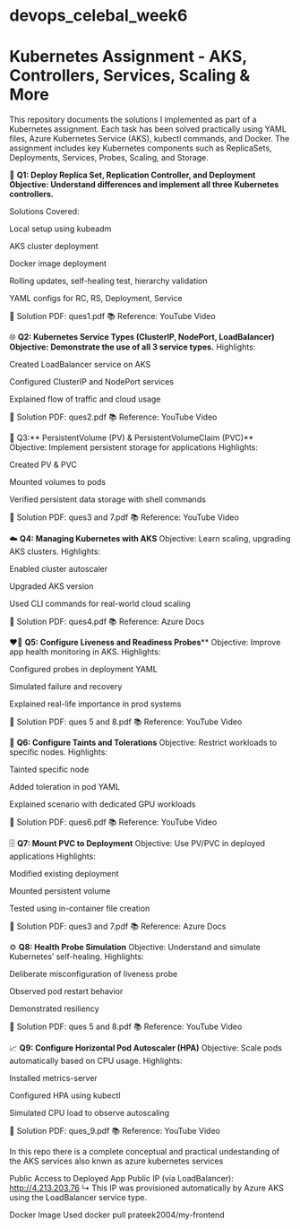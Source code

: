 # devops_celebal_week6
# Kubernetes Assignment - AKS, Controllers, Services, Scaling & More
This repository documents the solutions I implemented as part of a Kubernetes assignment. Each task has been solved practically using YAML files, Azure Kubernetes Service (AKS), kubectl commands, and Docker. The assignment includes key Kubernetes components such as ReplicaSets, Deployments, Services, Probes, Scaling, and Storage.

🔧  ****Q1: Deploy Replica Set, Replication Controller, and Deployment**
Objective: Understand differences and implement all three Kubernetes controllers.**

Solutions Covered:

Local setup using kubeadm

AKS cluster deployment

Docker image deployment

Rolling updates, self-healing test, hierarchy validation

YAML configs for RC, RS, Deployment, Service

📄 Solution PDF: ques1.pdf
📚 Reference: YouTube Video

🌐 ****Q2: Kubernetes Service Types (ClusterIP, NodePort, LoadBalancer)**
Objective: Demonstrate the use of all 3 service types.**
Highlights:

Created LoadBalancer service on AKS

Configured ClusterIP and NodePort services

Explained flow of traffic and cloud usage

📄 Solution PDF: ques2.pdf
📚 Reference: YouTube Video

💾   Q3:** PersistentVolume (PV) & PersistentVolumeClaim (PVC)**
Objective: Implement persistent storage for applications
Highlights:

Created PV & PVC

Mounted volumes to pods

Verified persistent data storage with shell commands

📄 Solution PDF: ques3 and 7.pdf
📚 Reference: YouTube Video

☁️ **Q4: Managing Kubernetes with AKS**
Objective: Learn scaling, upgrading AKS clusters.
Highlights:

Enabled cluster autoscaler

Upgraded AKS version

Used CLI commands for real-world cloud scaling

📄 Solution PDF: ques4.pdf
📚 Reference: Azure Docs

❤️‍🔥  **Q5: Configure Liveness and Readiness Probes****
Objective: Improve app health monitoring in AKS.
Highlights:

Configured probes in deployment YAML

Simulated failure and recovery

Explained real-life importance in prod systems

📄 Solution PDF: ques 5 and 8.pdf
📚 Reference: YouTube Video

🧭 **Q6: Configure Taints and Tolerations**
Objective: Restrict workloads to specific nodes.
Highlights:

Tainted specific node

Added toleration in pod YAML

Explained scenario with dedicated GPU workloads

📄 Solution PDF: ques6.pdf
📚 Reference: YouTube Video

🗄️ **Q7: Mount PVC to Deployment**
Objective: Use PV/PVC in deployed applications
Highlights:

Modified existing deployment

Mounted persistent volume

Tested using in-container file creation

📄 Solution PDF: ques3 and 7.pdf
📚 Reference: Azure Docs

⚙️ **Q8: Health Probe Simulation**
Objective: Understand and simulate Kubernetes’ self-healing.
Highlights:

Deliberate misconfiguration of liveness probe

Observed pod restart behavior

Demonstrated resiliency

📄 Solution PDF: ques 5 and 8.pdf
📚 Reference: YouTube Video

📈 **Q9: Configure Horizontal Pod Autoscaler (HPA)**
Objective: Scale pods automatically based on CPU usage.
Highlights:

Installed metrics-server

Configured HPA using kubectl

Simulated CPU load to observe autoscaling

📄 Solution PDF: ques_9.pdf
📚 Reference: YouTube Video

In this repo there is a complete conceptual and practical undestanding of the AKS services also knwn as azure kubernetes services

Public Access to Deployed App
Public IP (via LoadBalancer):
http://4.213.203.76
↳ This IP was provisioned automatically by Azure AKS using the LoadBalancer service type.

Docker Image Used
docker pull prateek2004/my-frontend

